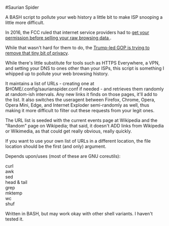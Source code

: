 #Saurian Spider

A BASH script to pollute your web history a little bit to make ISP snooping a little more difficult.

In 2016, the FCC ruled that internet service providers had to [get your permission before selling your raw browsing data
](http://www.recode.net/2016/10/28/13442880/internet-providers-fcc-permission-share-web-browsing-data-opt-in).

While that wasn't hard for them to do, the [Trump-led GOP is trying to remove that tiny bit of privacy](https://arstechnica.com/tech-policy/2017/03/gop-senators-new-bill-would-let-isps-sell-your-web-browsing-data/).

While there's little substitute for tools such as HTTPS Everywhere, a VPN, and setting your DNS to ones other than your ISPs, this script is something I whipped up to pollute your web browsing history.

It maintains a list of URLs - creating one at $HOME/.config/saurianspider.conf if needed - and retrieves them randomly at random-ish intervals. Any new links it finds on those pages, it'll add to the list. It also switches the useragent between Firefox, Chrome, Opera, Opera Mini, Edge, and Internet Exploder semi-randomly as well, thus making it more difficult to filter out these requests from your legit ones.

The URL list is seeded with the current events page at Wikipedia and the "Random" page on Wikipedia; that said, it doesn't ADD links from Wikipedia or Wikimedia, as that could get really obvious, really quickly.

If you want to use your own list of URLs in a different location, the file location should be the first (and only) argument.

Depends upon/uses (most of these are GNU coreutils):

curl  
awk  
sed  
head & tail   
grep  
mktemp   
wc   
shuf   

Written in BASH, but may work okay with other shell variants. I haven't tested it.